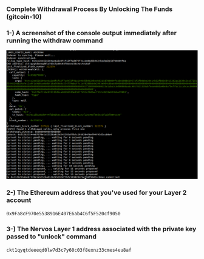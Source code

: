 ### Complete Withdrawal Process By Unlocking The Funds (gitcoin-10)

### 1-) A screenshot of the console output immediately after running the withdraw command

<img src="https://github.com/wizardlog/gitcoin-nervos-hackacton/blob/master/gitcoin-10/unlock.png" />


### 2-) The Ethereum address that you've used for your Layer 2 account

```bash
0x9Fa8cF970e5538916E407E6ab4C6f5F520cf9050
```

### 3-) The Nervos Layer 1 address associated with the private key passed to "unlock" command 

```bash
ckt1qyqtdeeeqd0lw7d3c7y60c03f8exnz33cmes4eu8af
```
